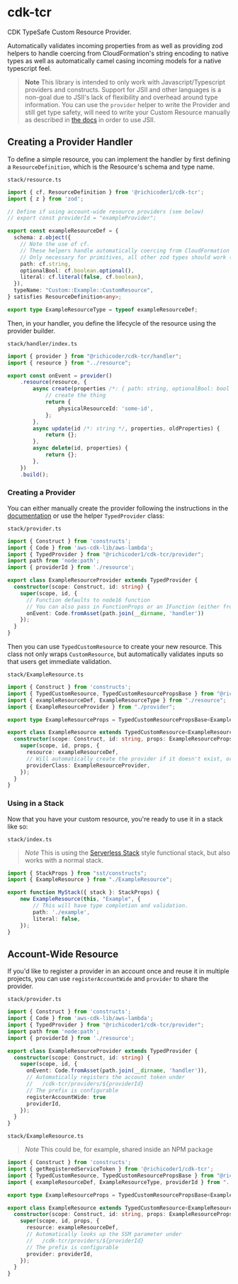 # cdk-tcr
CDK TypeSafe Custom Resource Provider.

Automatically validates incoming properties from as well as providing zod helpers to handle coercing from CloudFormation's string encoding to native types as well as automatically camel casing incoming models for a native typescript feel.

> **Note**
> This library is intended to only work with Javascript/Typescript providers and constructs.
> Support for JSII and other languages is a non-goal due to JSII's lack of flexibility and overhead around type information.
> You can use the `provider` helper to write the Provider and still get type safety, will need to write your Custom Resource manually as described in [the docs](https://docs.aws.amazon.com/cdk/api/v2/docs/aws-cdk-lib.custom_resources-readme.html) in order to use JSII.

## Creating a Provider Handler

To define a simple resource, you can implement the handler by first defining a `ResourceDefinition`, which is the Resource's schema and type name.

`stack/resource.ts`

```typescript
import { cf, ResourceDefinition } from '@richicoder1/cdk-tcr';
import { z } from 'zod';

// Define if using account-wide resource providers (see below)
// export const providerId = "exampleProvider";

export const exampleResourceDef = {
  schema: z.object({
    // Note the use of cf. 
    // These helpers handle automatically coercing from CloudFormation's stringified values and downcased using camelcase-keys.
    // Only necessary for primitives, all other zod types should work (though non-string enums will require a preprocess step).
    path: cf.string,
    optionalBool: cf.boolean.optional(),
    literal: cf.literal(false, cf.boolean),
  }),
  typeName: "Custom::Example::CustomResource",
} satisfies ResourceDefinition<any>;

export type ExampleResourceType = typeof exampleResourceDef;
```

Then, in your handler, you define the lifecycle of the resource using the provider builder.

`stack/handler/index.ts`

```typescript
import { provider } from "@richicoder/cdk-tcr/handler";
import { resource } from "../resource";

export const onEvent = provider()
    .resource(resource, {
        async create(properties /*: { path: string, optionalBool: bool | null, literal: false } */) {
            // create the thing
            return {
                physicalResourceId: 'some-id',
            };
        },
        async update(id /*: string */, properties, oldProperties) {
            return {};
        },
        async delete(id, properties) {
            return {};
        },
    })
    .build();
```

### Creating a Provider

You can either manually create the provider following the instructions in the [documentation](https://docs.aws.amazon.com/cdk/api/v2/docs/aws-cdk-lib.custom_resources-readme.html) or use the helper `TypedProvider` class:

`stack/provider.ts`

```typescript
import { Construct } from 'constructs';
import { Code } from 'aws-cdk-lib/aws-lambda';
import { TypedProvider } from "@richicoder1/cdk-tcr/provider";
import path from 'node:path';
import { providerId } from './resource';

export class ExampleResourceProvider extends TypedProvider {
  constructor(scope: Construct, id: string) {
    super(scope, id, {
      // Function defaults to node16 function
      // You can also pass in FunctionProps or an IFunction (either from the CDK or SST)
      onEvent: Code.fromAsset(path.join(__dirname, 'handler'))
    });
  }
}
```

Then you can use `TypedCustomResource` to create your new resource. This class not only wraps `CustomResource`, but automatically validates inputs so that users get immediate validation.

`stack/ExampleResource.ts`

```typescript
import { Construct } from 'constructs';
import { TypedCustomResource, TypedCustomResourcePropsBase } from "@richicoder1/cdk-tcr/customResource";
import { exampleResourceDef, ExampleResourceType } from "./resource";
import { ExampleResourceProvider } from "./provider";

export type ExampleResourceProps = TypedCustomResourcePropsBase<ExampleResourceType>;

export class ExampleResource extends TypedCustomResource<ExampleResourceProps, ExampleResourceType> {
  constructor(scope: Construct, id: string, props: ExampleResourceProps) {
    super(scope, id, props, {
      resource: exampleResourceDef,
      // Will automatically create the provider if it doesn't exist, or use the existing one.
      providerClass: ExampleResourceProvider,
    });
  }
}
```

### Using in a Stack

Now that you have your custom resource, you're ready to use it in a stack like so:

`stack/index.ts`

> *Note*
> This is using the [Serverless Stack](https://sst.dev/) style functional stack, but also works with a normal stack.

```typescript
import { StackProps } from "sst/constructs";
import { ExampleResource } from "./ExampleResource";

export function MyStack({ stack }: StackProps) {
    new ExampleResource(this, "Example", {
        // This will have type completion and validation.
        path: './example',
        literal: false,
    });
}
```

## Account-Wide Resource

If you'd like to register a provider in an account once and reuse it in multiple projects, you can use `registerAccountWide` and `provider` to share the provider.

`stack/provider.ts`

```typescript
import { Construct } from 'constructs';
import { Code } from 'aws-cdk-lib/aws-lambda';
import { TypedProvider } from "@richicoder1/cdk-tcr/provider";
import path from 'node:path';
import { providerId } from './resource';

export class ExampleResourceProvider extends TypedProvider {
  constructor(scope: Construct, id: string) {
    super(scope, id, {
      onEvent: Code.fromAsset(path.join(__dirname, 'handler')),
      // Automatically registers the account token under
      //   /cdk-tcr/providers/${providerId}
      // The prefix is configurable
      registerAccountWide: true
      providerId,
    });
  }
}
```

`stack/ExampleResource.ts`

> *Note*
> This could be, for example, shared inside an NPM package

```typescript
import { Construct } from 'constructs';
import { getRegisteredServiceToken } from '@richicoder1/cdk-tcr';
import { TypedCustomResource, TypedCustomResourcePropsBase } from "@richicoder1/cdk-tcr/customResource";
import { exampleResourceDef, ExampleResourceType, providerId } from "../shared";

export type ExampleResourceProps = TypedCustomResourcePropsBase<ExampleResourceType>;

export class ExampleResource extends TypedCustomResource<ExampleResourceProps, ExampleResourceType> {
  constructor(scope: Construct, id: string, props: ExampleResourceProps) {
    super(scope, id, props, {
      resource: exampleResourceDef,
      // Automatically looks up the SSM parameter under
      //   /cdk-tcr/providers/${providerId}
      // The prefix is configurable
      provider: providerId,
    });
  }
}
```
